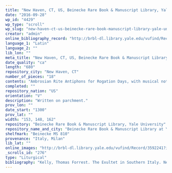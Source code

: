 ```yaml
---
title: "New Haven, CT, US, Beinecke Rare Book & Manuscript Library, Yale University, Beinecke MS 810"
date: "2016-09-28"
wp_id: "4429"
wp_type: "scroll"
wp_slug: "new-haven-ct-us-beinecke-rare-book-manuscript-library-yale-university-beinecke-ms-810"
creator: "admin"
online_bibliography_record: "http://brbl-dl.library.yale.edu/vufind/Record/3592241"
language_1: "Latin"
language_2: ""
lib_lon: ""
meta_title: "New Haven, CT, US, Beinecke Rare Book & Manuscript Library, Yale University, Beinecke MS 810"
date_quality: "ca"
length: "680"
repository_city: "New Haven, CT"
number_of_pieces: "18"
contents: "Ambrosian Rite Antiphons for Rogation Days, with musical notation."
completed: ""
repository_nation: "US"
orientation: "V"
description: "Written on parchment."
prov_lon: ""
date_start: "1300"
prov_lat: ""
width: "153, 148, 162"
repository: "Beinecke Rare Book & Manuscript Library, Yale University"
repository_name_and_city: "Beinecke Rare Book & Manuscript Library at Yale University, New Haven CT US"
shelfmark: "Beinecke MS 810"
provenance: "Italy, Milan"
lib_lat: ""
online_images: "http://brbl-dl.library.yale.edu/vufind/Record/3592241?image_id=1002526"
_scrolls_id: "276"
type: "Liturgical"
bibliography: "Kelly, Thomas Forrest. The Exultet in Southern Italy. New York: Oxford University Press, 1996, 27.<br/> Suski, Andrzej Wojciech, Giacomo Baroffio, and Manlio Sodi. “Rotoli Liturgici Medievali (Secoli VII-XV). Censimento E Bibliografia.” Revista Liturgica 101, no. 3 (2014): 603–21."
---
```




